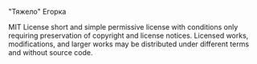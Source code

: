 "Тяжело" Егорка

MIT License short and simple permissive license with conditions only requiring preservation of copyright and license notices. Licensed works, modifications, and larger works may be distributed under different terms and without source code.

